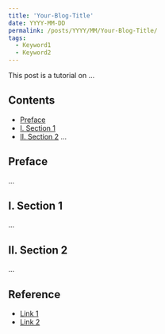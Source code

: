 ```yaml
---
title: 'Your-Blog-Title'
date: YYYY-MM-DD
permalink: /posts/YYYY/MM/Your-Blog-Title/
tags:
  - Keyword1
  - Keyword2
---
```


This post is a tutorial on ...

## Contents
- [Preface](#preface)
- [I. Section 1](#i-section-1)
- [II. Section 2](#ii-section-2)
...

## Preface <a id="preface"></a>
...

## I. Section 1 <a id="i-section-1"></a>
...

## II. Section 2 <a id="ii-section-2"></a>
...

## Reference
- [Link 1](#)
- [Link 2](#)
